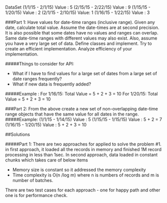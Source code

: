 DataSet
(1/1/15 - 2/1/15) Value : 5
(2/15/15 - 2/22/15) Value : 9
(1/15/15 - 1/20/15) Value : 2
(2/1/15 - 2/10/15) Value: 1
(1/16/15 - 1/22/15) Value : 3
 
 
###Part 1: 
Have values for date-time ranges (inclusive range). Given any date, calculate total value. Assume the date-times are at second precision. It is also possible that some dates have no values and ranges can overlap. Same date-time ranges with different values may also exist. Also, assume you have a very large set of data.
Define classes and implement. Try to create an efficient implementation. Analyze efficiency of your implementation.
 
#####Things to consider for API:
* What if I have to find values for a large set of dates from a large set of date ranges frequently?  
* What if new data is frequently added?
 
#####Example :
For 1/16/15: Total Value = 5 + 2 + 3 = 10
For 1/20/15: Total Value = 5 + 2 + 3 = 10
 
###Part 2: 
From the above create a new set of non-overlapping date-time range objects that have the same value for all dates in the range.
#####Example:
(1/1/15 - 1/14/15) Value : 5
(1/15/15 - 1/15/15) Value : 5 + 2 = 7
(1/16/15 - 1/20/15) Value : 5 + 2 + 3 = 10
 
 
 ##Solutions
  
 #####Part 1:
There are two approaches for applied to solve the problem #1. in first approach, it loaded all the records in memory and finished 1M record processing in less than 1sec.
In second approach, data loaded in constant chunks which takes care of below items
* Memory size is constant so it addressed the memory complexity
* Time complexity is O(n /log m) where n is numbers of records and m is number of batches.

There are two test cases for each approach - one for happy path and other one is for performance check. 